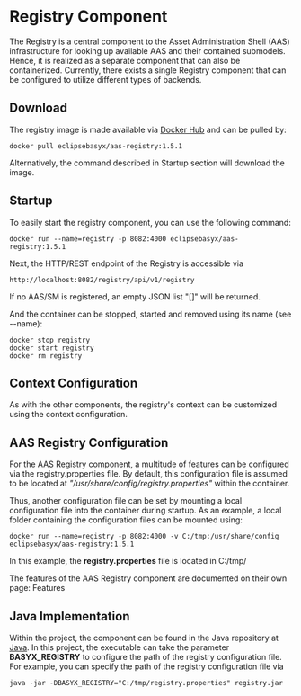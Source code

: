 # Registry Component

The Registry is a central component to the Asset Administration Shell (AAS) infrastructure for looking up available AAS and their contained submodels. Hence, it is realized as a separate component that can also be containerized. Currently, there exists a single Registry component that can be configured to utilize different types of backends.

## Download
The registry image is made available via [Docker Hub](https://login.docker.com/u/login/identifier?state=hKFo2SBScEFyNlVtcEc5T3RaWlZPbUpmMG9CRWlaWEtpbHduRqFur3VuaXZlcnNhbC1sb2dpbqN0aWTZIF9pNFppTVFMbTVSYUYwMk9jWmhUVXY0Z3JiSHFUTVRMo2NpZNkgbHZlOUdHbDhKdFNVcm5lUTFFVnVDMGxiakhkaTluYjk) and can be pulled by:
```
docker pull eclipsebasyx/aas-registry:1.5.1
```
Alternatively, the command described in Startup section will download the image.

## Startup
To easily start the registry component, you can use the following command:
```
docker run --name=registry -p 8082:4000 eclipsebasyx/aas-registry:1.5.1
```
Next, the HTTP/REST endpoint of the Registry is accessible via
```
http://localhost:8082/registry/api/v1/registry
```
If no AAS/SM is registered, an empty JSON list "[]" will be returned.

And the container can be stopped, started and removed using its name (see --name):
```
docker stop registry
docker start registry
docker rm registry
```
## Context Configuration
As with the other components, the registry's context can be customized using the context configuration.

## AAS Registry Configuration
For the AAS Registry component, a multitude of features can be configured via the registry.properties file. By default, this configuration file is assumed to be located at *"/usr/share/config/registry.properties"* within the container.

Thus, another configuration file can be set by mounting a local configuration file into the container during startup. As an example, a local folder containing the configuration files can be mounted using:
```
docker run --name=registry -p 8082:4000 -v C:/tmp:/usr/share/config eclipsebasyx/aas-registry:1.5.1
```
In this example, the **registry.properties** file is located in C:/tmp/

The features of the AAS Registry component are documented on their own page: Features

## Java Implementation
Within the project, the component can be found in the Java repository at [Java](https://git.eclipse.org/r/plugins/gitiles/basyx/basyx/+/master/components/basys.components/basyx.components.docker/basyx.components.registry/src/main/java/org/eclipse/basyx/components/registry/executable/). In this project, the executable can take the parameter **BASYX_REGISTRY** to configure the path of the registry configuration file. For example, you can specify the path of the registry configuration file via
```
java -jar -DBASYX_REGISTRY="C:/tmp/registry.properties" registry.jar
```